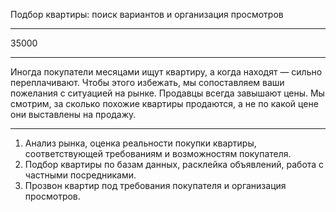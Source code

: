 Подбор квартиры: поиск вариантов и организация просмотров

---

35000

---

Иногда покупатели месяцами ищут квартиру, а когда находят — сильно переплачивают. Чтобы этого избежать, мы сопоставляем ваши пожелания с ситуацией на рынке. Продавцы всегда завышают цены. Мы смотрим, за сколько похожие квартиры продаются, а не по какой цене они выставлены на продажу.

----

1. Анализ рынка, оценка реальности покупки квартиры, соответствующей требованиям и возможностям покупателя.
2. Подбор квартиры по базам данных, расклейка объявлений, работа с частными посредниками.
3. Прозвон квартир под требования покупателя и организация просмотров.